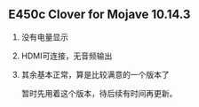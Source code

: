 ## E450c  Clover for Mojave 10.14.3

1. 没有电量显示

2. HDMI可连接，无音频输出

3. 其余基本正常，算是比较满意的一个版本了

   暂时先用着这个版本，待后续有时间再更新。